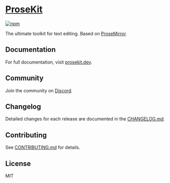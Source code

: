 # [ProseKit](https://prosekit.dev)

[![npm](https://img.shields.io/npm/v/prosekit)](https://www.npmjs.com/package/prosekit)

The ultimate toolkit for text editing. Based on [ProseMirror](https://prosemirror.net/).

## Documentation

For full documentation, visit [prosekit.dev](https://prosekit.dev).

## Community

Join the community on [Discord](https://prosekit.dev/chat).

## Changelog

Detailed changes for each release are documented in the [CHANGELOG.md](https://github.com/ocavue/prosekit/blob/master/packages/prosekit/CHANGELOG.md).

## Contributing

See [CONTRIBUTING.md](https://github.com/ocavue/prosekit/blob/master/CONTRIBUTING.md) for details.

## License

MIT
